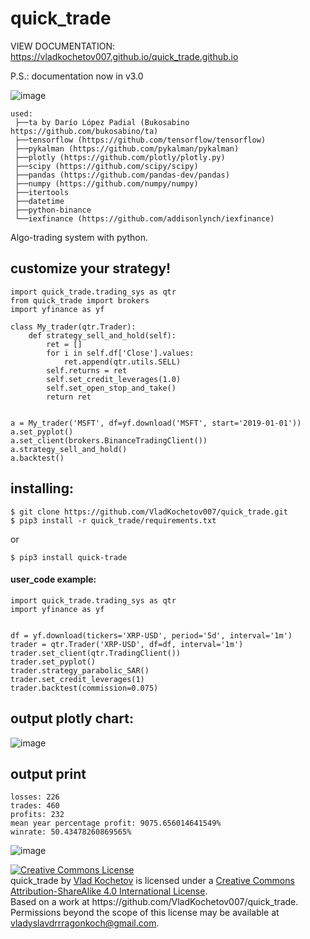 # quick_trade

VIEW DOCUMENTATION: https://vladkochetov007.github.io/quick_trade.github.io

P.S.: documentation now in v3.0

![image](https://github.com/VladKochetov007/quick_trade/blob/master/logo_with_slogan.PNG?raw=true)

```
used:
 ├──ta by Darío López Padial (Bukosabino   https://github.com/bukosabino/ta)
 ├──tensorflow (https://github.com/tensorflow/tensorflow)
 ├──pykalman (https://github.com/pykalman/pykalman)
 ├──plotly (https://github.com/plotly/plotly.py)
 ├──scipy (https://github.com/scipy/scipy)
 ├──pandas (https://github.com/pandas-dev/pandas)
 ├──numpy (https://github.com/numpy/numpy)
 ├──itertools
 ├──datetime
 ├──python-binance
 └──iexfinance (https://github.com/addisonlynch/iexfinance)
```

Algo-trading system with python.

## customize your strategy!

```
import quick_trade.trading_sys as qtr
from quick_trade import brokers
import yfinance as yf

class My_trader(qtr.Trader):
    def strategy_sell_and_hold(self):
        ret = []
        for i in self.df['Close'].values:
            ret.append(qtr.utils.SELL)
        self.returns = ret
        self.set_credit_leverages(1.0)
        self.set_open_stop_and_take()
        return ret


a = My_trader('MSFT', df=yf.download('MSFT', start='2019-01-01'))
a.set_pyplot()
a.set_client(brokers.BinanceTradingClient())
a.strategy_sell_and_hold()
a.backtest()
```

## installing:

```
$ git clone https://github.com/VladKochetov007/quick_trade.git
$ pip3 install -r quick_trade/requirements.txt
```

or

```
$ pip3 install quick-trade
```

#### user_code example:

```
import quick_trade.trading_sys as qtr
import yfinance as yf


df = yf.download(tickers='XRP-USD', period='5d', interval='1m')
trader = qtr.Trader('XRP-USD', df=df, interval='1m')
trader.set_client(qtr.TradingClient())
trader.set_pyplot()
trader.strategy_parabolic_SAR()
trader.set_credit_leverages(1)
trader.backtest(commission=0.075)
```

## output plotly chart:

![image](https://i.ibb.co/NyxbsV2/Unknown-2.png)

## output print

```
losses: 226
trades: 460
profits: 232
mean year percentage profit: 9075.656014641549%
winrate: 50.43478260869565%
```

![image](https://i.ibb.co/mFLDJsX/IMG-5613.png)

<a rel="license" href="http://creativecommons.org/licenses/by-sa/4.0/">
<img alt="Creative Commons License" 
src="https://i.creativecommons.org/l/by-sa/4.0/88x31.png" />
</a><br/>
<span  property="dct:title">quick_trade</span> by 
<a 
href="https://github.com/VladKochetov007" 
rel="cc:attributionURL">Vlad Kochetov</a> is licensed under a <a 
href="http://creativecommons.org/licenses/by-sa/4.0/">
Creative Commons Attribution-ShareAlike 4.0 International License</a>.
<br />Based on a work at 
<a 
rel="dct:source">https://github.com/VladKochetov007/quick_trade</a>.
<br />Permissions beyond the scope of this license may be available at
<a
        href="vladyslavdrrragonkoch@gmail.com"
        rel="cc:morePermissions">vladyslavdrrragonkoch@gmail.com</a>.

